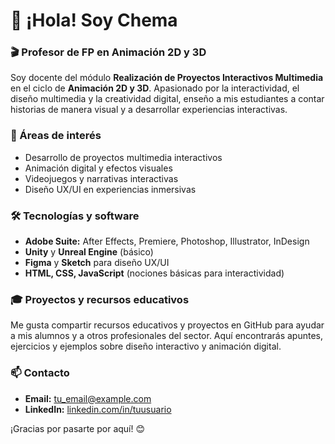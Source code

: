 # 👋 ¡Hola! Soy Chema

### 🎬 Profesor de FP en Animación 2D y 3D
Soy docente del módulo **Realización de Proyectos Interactivos Multimedia** en el ciclo de **Animación 2D y 3D**. Apasionado por la interactividad, el diseño multimedia y la creatividad digital, enseño a mis estudiantes a contar historias de manera visual y a desarrollar experiencias interactivas.

### 🚀 Áreas de interés
- Desarrollo de proyectos multimedia interactivos
- Animación digital y efectos visuales
- Videojuegos y narrativas interactivas
- Diseño UX/UI en experiencias inmersivas

### 🛠️ Tecnologías y software
- **Adobe Suite:** After Effects, Premiere, Photoshop, Illustrator, InDesign
- **Unity** y **Unreal Engine** (básico)
- **Figma** y **Sketch** para diseño UX/UI
- **HTML, CSS, JavaScript** (nociones básicas para interactividad)

### 🎓 Proyectos y recursos educativos
Me gusta compartir recursos educativos y proyectos en GitHub para ayudar a mis alumnos y a otros profesionales del sector. Aquí encontrarás apuntes, ejercicios y ejemplos sobre diseño interactivo y animación digital.

### 📫 Contacto
- **Email:** [tu_email@example.com](mailto:jmternero@educa.madrid.org)
- **LinkedIn:** [linkedin.com/in/tuusuario](https://linkedin.com/in/tuusuario)

¡Gracias por pasarte por aquí! 😊
<!--
**ChemaTS/ChemaTS** is a ✨ _special_ ✨ repository because its `README.md` (this file) appears on your GitHub profile.

Here are some ideas to get you started:

- 🔭 I’m currently working on ...
- 🌱 I’m currently learning ...
- 👯 I’m looking to collaborate on ...
- 🤔 I’m looking for help with ...
- 💬 Ask me about ...
- 📫 How to reach me: ...
- 😄 Pronouns: ...
- ⚡ Fun fact: ...
-->
